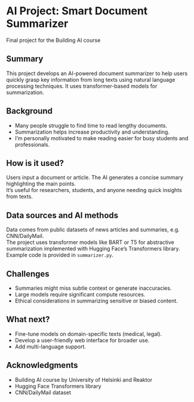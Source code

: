 # AI Project: Smart Document Summarizer

Final project for the Building AI course

## Summary

This project develops an AI-powered document summarizer to help users quickly grasp key information from long texts using natural language processing techniques. It uses transformer-based models for summarization.

## Background

* Many people struggle to find time to read lengthy documents.
* Summarization helps increase productivity and understanding.
* I’m personally motivated to make reading easier for busy students and professionals.

## How is it used?

Users input a document or article. The AI generates a concise summary highlighting the main points.  
It’s useful for researchers, students, and anyone needing quick insights from texts.

## Data sources and AI methods

Data comes from public datasets of news articles and summaries, e.g. CNN/DailyMail.  
The project uses transformer models like BART or T5 for abstractive summarization implemented with Hugging Face’s Transformers library.  
Example code is provided in `summarizer.py`.

## Challenges

* Summaries might miss subtle context or generate inaccuracies.
* Large models require significant compute resources.
* Ethical considerations in summarizing sensitive or biased content.

## What next?

* Fine-tune models on domain-specific texts (medical, legal).  
* Develop a user-friendly web interface for broader use.  
* Add multi-language support.

## Acknowledgments

* Building AI course by University of Helsinki and Reaktor  
* Hugging Face Transformers library  
* CNN/DailyMail dataset  
